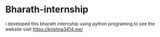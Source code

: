# Bharath-internship
i developed this bharath internship  using python programing.to see the website visit https://krishna3414.me/
